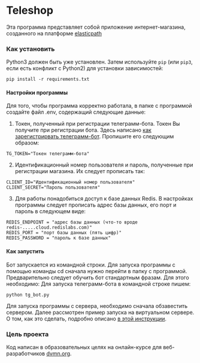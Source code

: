 ﻿# Teleshop

Эта программа представляет собой приложение интернет-магазина, созданного на платформе [elasticpath](https://euwest.cm.elasticpath.com/)

### Как установить

Python3 должен быть уже установлен. 
Затем используйте `pip` (или `pip3`, если есть конфликт с Python2) для установки зависимостей:
```
pip install -r requirements.txt
```
#### Настройки программы

Для того, чтобы программа корректно работала, в папке с программой создайте файл .env, содержащий следующие данные:

1) Токен, полученный при регистрации телеграмм-бота. Токен Вы получите при регистрации бота. Здесь написано [как зарегистрирвать телеграмм-бот](https://way23.ru/%D1%80%D0%B5%D0%B3%D0%B8%D1%81%D1%82%D1%80%D0%B0%D1%86%D0%B8%D1%8F-%D0%B1%D0%BE%D1%82%D0%B0-%D0%B2-telegram/).
Пропишите его следующим образом:
```
TG_TOKEN="Токен телеграмм-бота"
```
2) Идентификационный номер пользователя и пароль, полученные при регистрации магазина. Их следует прописать так:
```
CLIENT_ID="Идентификационный номер пользователя"
CLIENT_SECRET="Пароль пользователя"
```

3) Для работы понадобиться доступ к базе данных Redis. В настройках программы следует прописать адрес базы данных, его порт и пароль в следующем виде:

```
REDIS_ENDPOINT = "адрес базы данных (что-то вроде redis-.....cloud.redislabs.com)"
REDIS_PORT = "порт базы данных (пять цифр)"
REDIS_PASSWORD = "пароль к базе данных"
```


#### Как запустить

Бот запускается из командной строки. Для запуска программы с помощью команды cd сначала нужно перейти в папку с программой.
Предварительно следует обучить бот стандартным фразам. Для этого необходимо: 
Для запуска телеграмм-бота в командной строке пишем:
```
python tg_bot.py
```


Для запуска программы с сервера, необходимо сначала обзавестить сервером. Далее рассмотрен пример запуска на виртуальном сервере.
О том, как это сделать, подробно описано [в этой инструкции](https://ramziv.com/article/38). 

### Цель проекта

Код написан в образовательных целях на онлайн-курсе для веб-разработчиков [dvmn.org](https://dvmn.org/).
